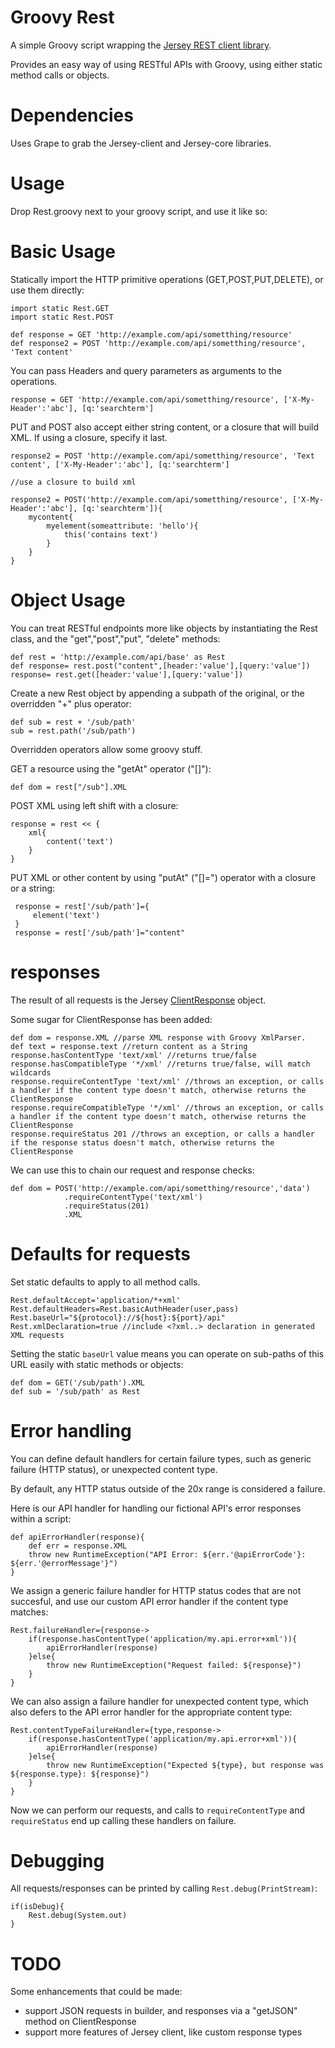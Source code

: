 # Groovy Rest

A simple Groovy script wrapping the [Jersey REST client library](http://jersey.java.net/).

Provides an easy way of using RESTful APIs with Groovy, using either static method calls or objects.

# Dependencies

Uses Grape to grab the Jersey-client and Jersey-core libraries.

# Usage

Drop Rest.groovy next to your groovy script, and use it like so:

# Basic Usage

Statically import the HTTP primitive operations (GET,POST,PUT,DELETE), or use them directly:

    import static Rest.GET
    import static Rest.POST

    def response = GET 'http://example.com/api/sometthing/resource'
    def response2 = POST 'http://example.com/api/sometthing/resource', 'Text content'

You can pass Headers and query parameters as arguments to the operations. 
    
    response = GET 'http://example.com/api/sometthing/resource', ['X-My-Header':'abc'], [q:'searchterm']

PUT and POST also accept either string content, or a closure that will build XML.  If using a closure, specify it last.

    response2 = POST 'http://example.com/api/sometthing/resource', 'Text content', ['X-My-Header':'abc'], [q:'searchterm']

    //use a closure to build xml

    response2 = POST('http://example.com/api/sometthing/resource', ['X-My-Header':'abc'], [q:'searchterm']){
        mycontent{
            myelement(someattribute: 'hello'){
                this('contains text')
            }
        }
    }

# Object Usage

You can treat RESTful endpoints more like objects by instantiating the Rest class, and the "get","post","put", "delete" methods:

    def rest = 'http://example.com/api/base' as Rest
    def response= rest.post("content",[header:'value'],[query:'value'])
    response= rest.get([header:'value'],[query:'value'])

Create a new Rest object by appending a subpath of the original, or the overridden "+" plus operator:

    def sub = rest + '/sub/path'
    sub = rest.path('/sub/path')

Overridden operators allow some groovy stuff.

GET a resource using the "getAt" operator ("[]"):

    def dom = rest["/sub"].XML 

POST XML using left shift with a closure:

    response = rest << {
        xml{
            content('text')
        }
    }

PUT XML or other content by using "putAt" ("[]=") operator with a closure or a string:

     response = rest['/sub/path']={
         element('text')
     }
     response = rest['/sub/path']="content"

# responses

The result of all requests is the Jersey [ClientResponse](http://jersey.java.net/nonav/apidocs/latest/jersey/com/sun/jersey/api/client/ClientResponse.html) object.

Some sugar for ClientResponse has been added:

    def dom = response.XML //parse XML response with Groovy XmlParser.
    def text = response.text //return content as a String
    response.hasContentType 'text/xml' //returns true/false
    response.hasCompatibleType '*/xml' //returns true/false, will match wildcards
    response.requireContentType 'text/xml' //throws an exception, or calls a handler if the content type doesn't match, otherwise returns the ClientResponse
    response.requireCompatibleType '*/xml' //throws an exception, or calls a handler if the content type doesn't match, otherwise returns the ClientResponse
    response.requireStatus 201 //throws an exception, or calls a handler if the response status doesn't match, otherwise returns the ClientResponse

We can use this to chain our request and response checks:

    def dom = POST('http://example.com/api/sometthing/resource','data')
                .requireContentType('text/xml')
                .requireStatus(201)
                .XML

# Defaults for requests

Set static defaults to apply to all method calls.

    Rest.defaultAccept='application/*+xml'
    Rest.defaultHeaders=Rest.basicAuthHeader(user,pass)
    Rest.baseUrl="${protocol}://${host}:${port}/api"
    Rest.xmlDeclaration=true //include <?xml..> declaration in generated XML requests

Setting the static `baseUrl` value means you can operate on sub-paths of this URL easily with static methods or objects:

    def dom = GET('/sub/path').XML
    def sub = '/sub/path' as Rest

# Error handling

You can define default handlers for certain failure types, such as generic failure (HTTP status), or unexpected content type.

By default, any HTTP status outside of the 20x range is considered a failure.

Here is our API handler for handling our fictional API's error responses within a script:

    def apiErrorHandler(response){
        def err = response.XML
        throw new RuntimeException("API Error: ${err.'@apiErrorCode'}: ${err.'@errorMessage'}")
    }

We assign a generic failure handler for HTTP status codes that are not succesful, and use our custom API error handler if the content type matches:

    Rest.failureHandler={response->
        if(response.hasContentType('application/my.api.error+xml')){
            apiErrorHandler(response)
        }else{
            throw new RuntimeException("Request failed: ${response}")
        }
    }

We can also assign a failure handler for unexpected content type, which also defers to the API error handler for the appropriate content type:

    Rest.contentTypeFailureHandler={type,response->
        if(response.hasContentType('application/my.api.error+xml')){
            apiErrorHandler(response)
        }else{
            throw new RuntimeException("Expected ${type}, but response was ${response.type}: ${response}")
        }
    }

Now we can perform our requests, and calls to `requireContentType` and `requireStatus` end up calling these handlers on failure.

# Debugging

All requests/responses can be printed by calling `Rest.debug(PrintStream)`:

    if(isDebug){
        Rest.debug(System.out)
    }

# TODO

Some enhancements that could be made:

* support JSON requests in builder, and responses via a "getJSON" method on ClientResponse
* support more features of Jersey client, like custom response types
